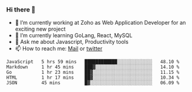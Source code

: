 ### Hi there 👋

- 🔭 I’m currently working at Zoho as Web Application Developer for an exciting new project
- 🌱 I’m currently learning GoLang, React, MySQL
- 💬 Ask me about Javascript, Productivity tools 
- 📫 How to reach me: [Mail](mailto:kvaishak007@gmail.com) or [twitter](https://twitter.com/_kvaishak)

<!--START_SECTION:waka-->
```text
JavaScript   5 hrs 59 mins   ████████████░░░░░░░░░░░░░   48.10 % 
Markdown     1 hr 45 mins    ███▓░░░░░░░░░░░░░░░░░░░░░   14.10 % 
Go           1 hr 23 mins    ██▓░░░░░░░░░░░░░░░░░░░░░░   11.15 % 
HTML         1 hr 17 mins    ██▓░░░░░░░░░░░░░░░░░░░░░░   10.34 % 
JSON         45 mins         █▓░░░░░░░░░░░░░░░░░░░░░░░   06.09 % 
```
<!--END_SECTION:waka-->

